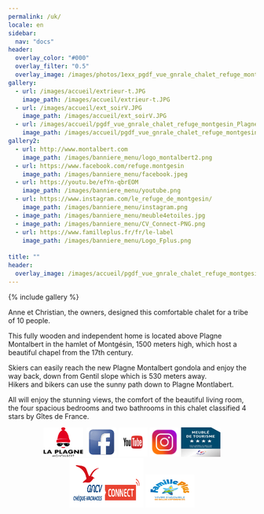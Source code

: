 ```yaml
---
permalink: /uk/
locale: en
sidebar:
  nav: "docs"
header:
  overlay_color: "#000"
  overlay_filter: "0.5"
  overlay_image: /images/photos/1exx_pgdf_vue_gnrale_chalet_refuge_montgesin_Plagne.jpg
gallery:
  - url: /images/accueil/extrieur-t.JPG
    image_path: /images/accueil/extrieur-t.JPG
  - url: /images/accueil/ext_soirV.JPG
    image_path: /images/accueil/ext_soirV.JPG
  - url: /images/accueil/pgdf_vue_gnrale_chalet_refuge_montgesin_Plagne.jpg
    image_path: /images/accueil/pgdf_vue_gnrale_chalet_refuge_montgesin_Plagne.jpg
gallery2:
  - url: http://www.montalbert.com
    image_path: /images/banniere_menu/logo_montalbert2.png
  - url: https://www.facebook.com/refuge.montgesin
    image_path: /images/banniere_menu/facebook.jpeg
  - url: https://youtu.be/efYn-qbrEOM
    image_path: /images/banniere_menu/youtube.png
  - url: https://www.instagram.com/le_refuge_de_montgesin/
    image_path: /images/banniere_menu/instagram.png
  - image_path: /images/banniere_menu/meuble4etoiles.jpg
  - image_path: /images/banniere_menu/CV_Connect-PNG.png
  - url: https://www.familleplus.fr/fr/le-label
    image_path: /images/banniere_menu/Logo_Fplus.png
    
title: ""
header:
  overlay_image: /images/accueil/pgdf_vue_gnrale_chalet_refuge_montgesin_Plagne.jpg
---
```


{% include gallery %}
  
Anne et Christian, the owners, designed this comfortable chalet for a tribe of 10 people.  


This fully wooden and independent home is located above Plagne Montalbert in the hamlet of Montgésin, 1500 meters high, which host a beautiful chapel from the 17th century.  


Skiers can easily reach the new Plagne Montalbert gondola and enjoy the way back, down from Gentil slope which is 530 meters away.  
Hikers and bikers can use the sunny path down to Plagne Montlabert.  


All will enjoy the stunning views, the comfort of the beautiful living room, the four spacious bedrooms and two bathrooms in this chalet classified 4 stars by Gîtes de France.   

<p style="text-align: center;">
<script type='text/javascript'>
  var parametresWidget = {
    key : 'tftr8_fc',
    numGite : '73G148140',
    widget : 'resa',
  };
  widgetIteaGL(parametresWidget);
</script>
   
 
<p style="text-align: center;">
  <a href="http://www.montalbert.com" target="_blank" rel="noreferrer"> <img   src="/images/banniere_menu/logo_montalbert2.png" alt="" height="60" width="80" style="border:10px  "/></a> 
      <a href="https://www.facebook.com/refuge.montgesin" target="_blank" rel="noreferrer"><img   src="/images/banniere_menu/facebook.jpeg" alt="" width="60" height="60" style="border:10px  "/></a> 
    <a href="https://youtu.be/efYn-qbrEOM" target="_blank" rel="noreferrer"> <img   src="/images/banniere_menu/youtube.png" alt="" width="60" height="60" style="border:10px  "/></a>
  	<a href="https://www.instagram.com/le_refuge_de_montgesin/" target="_blank" rel="noreferrer"><img   src="/images/banniere_menu/instagram.png" alt="" width="60" height="60" style="border:10px  " /></a>
  <img   src="/images/banniere_menu/meuble4etoiles.jpg" alt="" width="80" height="60" style="border:10px  " />
  <img   src="/images/banniere_menu/CV_Connect-PNG.png" alt="" width="150" height="100" style="border:10px  " />
  <a href="https://www.familleplus.fr/fr/le-label" target="_blank" rel="noreferrer"><img   src="/images/banniere_menu/Logo_Fplus.png" alt="" width="100" height="67" style="border:10px  " /></a>
  
    
